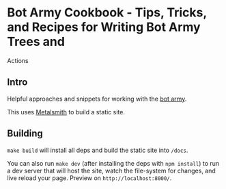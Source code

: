 # Bot Army Cookbook - Tips, Tricks, and Recipes for Writing Bot Army Trees and

Actions

## Intro

Helpful approaches and snippets for working with the [bot
army](https://git.corp.adobe.com/pages/BotTestingFramework/bot_army/readme.html).

This uses [Metalsmith](metalsmith.io) to build a static site.

## Building

`make build` will install all deps and build the static site into `/docs`.

You can also run `make dev` (after installing the deps with `npm install`) to run a
dev server that will host the site, watch the file-system for changes, and live
reload your page. Preview on `http://localhost:8000/`.

